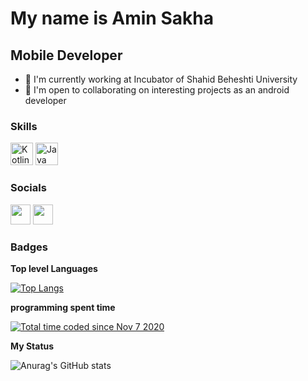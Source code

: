 My name is Amin Sakha
===============================

Mobile Developer
-----------------------------

*   🚀  I'm currently working at Incubator of Shahid Beheshti University
*   🤝  I'm open to collaborating on interesting projects as an android developer
                  
### Skills
<p align="left">
  <a href="https://kotlinlang.org/" target="_blank" rel="noreferrer"><img src="https://raw.githubusercontent.com/danielcranney/readme-generator/main/public/icons/skills/kotlin-colored.svg" width="36" height="36" alt="Kotlin" /></a>
    <a href="https://java.com/" target="_blank" rel="noreferrer"><img src="https://raw.githubusercontent.com/danielcranney/readme-generator/main/public/icons/skills/java-colored.svg" width="36" height="36" alt="Java" /></a>
</p>
                    
### Socials
                  
<p align="left">
    <a href="https://www.instagram.com/_aminmas" target="_blank" rel="noreferrer"><img src="https://raw.githubusercontent.com/danielcranney/readme-generator/main/public/icons/socials/instagram.svg" width="32" height="32" /></a>
  <a href="https://www.linkedin.com/in/aminsakha" target="_blank" rel="noreferrer"><img src="https://raw.githubusercontent.com/danielcranney/readme-generator/main/public/icons/socials/linkedin.svg" width="32" height="32" /></a>

### Badges

<b>Top level Languages</b>

[![Top Langs](https://github-readme-stats.vercel.app/api/top-langs/?username=aminsakha&langs_count=4)](https://github.com/anuraghazra/github-readme-stats)

<b>programming spent time</b>

<a href="https://wakatime.com/@898ee003-2636-4b76-b420-4528f533d017"><img src="https://wakatime.com/badge/user/898ee003-2636-4b76-b420-4528f533d017.svg" alt="Total time coded since Nov 7 2020" /></a>
  
<b>My Status</b>

![Anurag's GitHub stats](https://github-readme-stats.vercel.app/api?username=aminsakha&show_icons=true&theme=radical)
